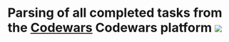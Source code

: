 <h1 align="center">Parsing of all completed tasks from the <a href="https://codewars.com/" target="_blank">Codewars</a> Codewars platform
<img src="https://repository-images.githubusercontent.com/312697996/68207b80-296f-11eb-8736-edb58a48a60d"></h1>
